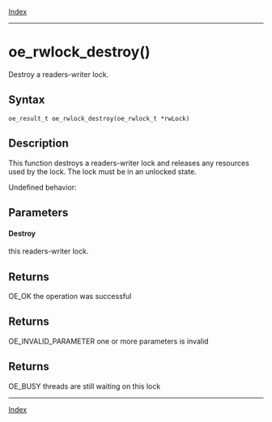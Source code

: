 [Index](index.md)

---
# oe_rwlock_destroy()

Destroy a readers-writer lock.

## Syntax

    oe_result_t oe_rwlock_destroy(oe_rwlock_t *rwLock)
## Description 

This function destroys a readers-writer lock and releases any resources used by the lock. The lock must be in an unlocked state.

Undefined behavior:



## Parameters

#### Destroy

this readers-writer lock.

## Returns

OE_OK the operation was successful

## Returns

OE_INVALID_PARAMETER one or more parameters is invalid

## Returns

OE_BUSY threads are still waiting on this lock

---
[Index](index.md)

